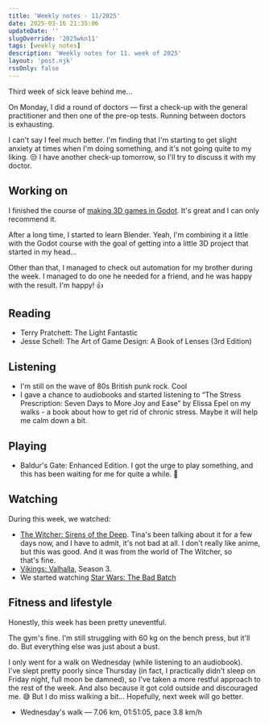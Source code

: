 ```yaml
---
title: 'Weekly notes - 11/2025'
date: 2025-03-16 21:35:06
updateDate: ''
slugOverride: '2025wkn11'
tags: [weekly notes]
description: 'Weekly notes for 11. week of 2025'
layout: 'post.njk'
rssOnly: false
---
```

Third week of sick leave behind me…

On Monday, I did a round of doctors — first a check-up with the general practitioner and then one of the pre-op tests. Running between doctors is exhausting.

I can't say I feel much better. I'm finding that I'm starting to get slight anxiety at times when I'm doing something, and it's not going quite to my liking. 😒 I have another check-up tomorrow, so I'll try to discuss it with my doctor.

## Working on

I finished the course of [making 3D games in Godot](https://www.gamedev.tv/courses/godot-complete-3d). It's great and I can only recommend it.

After a long time, I started to learn Blender. Yeah, I'm combining it a little with the Godot course with the goal of getting into a little 3D project that started in my head…

Other than that, I managed to check out automation for my brother during the week. I managed to do one he needed for a friend, and he was happy with the result. I'm happy! 👍

## Reading

- Terry Pratchett: The Light Fantastic
- Jesse Schell: The Art of Game Design: A Book of Lenses (3rd Edition)

## Listening

- I'm still on the wave of 80s British punk rock. Cool
- I gave a chance to audiobooks and started listening to “The Stress Prescription: Seven Days to More Joy and Ease” by Elissa Epel on my walks - a book about how to get rid of chronic stress. Maybe it will help me calm down a bit.

## Playing

- Baldur's Gate: Enhanced Edition. I got the urge to play something, and this has been waiting for me for quite a while. 🙂

## Watching
During this week, we watched:
- [The Witcher: Sirens of the Deep](https://en.wikipedia.org/wiki/The_Witcher%3A_Sirens_of_the_Deep). Tina's been talking about it for a few days now, and I have to admit, it's not bad at all. I don't really like anime, but this was good. And it was from the world of The Witcher, so that's fine.
- [Vikings: Valhalla](https://en.wikipedia.org/wiki/Vikings%3A_Valhalla), Season 3. 
- We started watching [Star Wars: The Bad Batch](https://en.wikipedia.org/wiki/Star_Wars:_The_Bad_Batch)

## Fitness and lifestyle

Honestly, this week has been pretty uneventful.

The gym's fine. I'm still struggling with 60 kg on the bench press, but it'll do. But everything else was just about a bust.

I only went for a walk on Wednesday (while listening to an audiobook). I've slept pretty poorly since Thursday (in fact, I practically didn't sleep on Friday night, full moon be damned), so I've taken a more restful approach to the rest of the week. And also because it got cold outside and discouraged me. 😅 But I do miss walking a bit… Hopefully, next week will go better.

- Wednesday's walk — 7.06 km, 01:51:05, pace 3.8 km/h